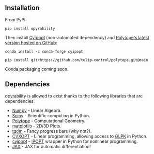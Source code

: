 ## Installation

From PyPI:

```console
pip install opyrability
```

Then install [Cyipopt](https://github.com/mechmotum/cyipopt) (non-automated dependency) and [Polytope's latest version hosted on GitHub](https://github.com/tulip-control/polytope):

```console
conda install -c conda-forge cyipopt
```

```
pip install git+https://github.com/tulip-control/polytope.git@main
```

Conda packaging coming soon.

## Dependencies

opyrability is allowed to exist thanks to the following libraries that are dependencies:

- [Numpy](https://numpy.org/) - Linear Algebra.
- [Scipy](https://scipy.org/) - Scientific computing in Python.
- [Polytope](https://github.com/tulip-control/polytope) - Computational Geometry.
- [matplotlib](https://matplotlib.org/) - 2D/3D Plots.
- [tqdm](https://tqdm.github.io/) - Fancy progress bars (why not?).
- [CVXOPT](https://cvxopt.org/) - Linear programming, allowing access to [GLPK](https://www.gnu.org/software/glpk/) in Python.
- [cyipopt](https://github.com/mechmotum/cyipopt) - [IPOPT](https://coin-or.github.io/Ipopt/) wrapper in Python for nonlinear programming.
- [JAX](https://jax.readthedocs.io/en/latest/) - JAX for automatic differentiation!
